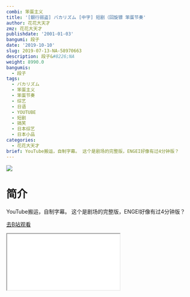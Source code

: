 ```yaml
---
combi: 笨蛋主义
title: '[銀行弱盗] バカリズム [中字] 短剧（回旋镖 笨蛋节奏'
author: 花花大天才
zmz: 花花大天才
publishdate: '2001-01-03'
bangumi: 段子
date: '2019-10-10'
slug: 2019-07-13-NA-58970663
description: 段子&#8226;NA
weight: 8990.0
bangumis:
  - 段子
tags:
  - バカリズム
  - 笨蛋主义
  - 笨蛋节奏
  - 综艺
  - 日语
  - YOUTUBE
  - 短剧
  - 搞笑
  - 日本综艺
  - 日本小品
categories:
  - 花花大天才
brief: YouTube搬运，自制字幕。 这个是剧场的完整版，ENGEI好像有过4分钟版？
---
```

![](https://raw.githubusercontent.com/tcgriffith/owaraisite/master/static/tmpimg/3d5516b50ea9c247f16bf3e6d60041a19cd429d7.jpg.480.jpg)
# 简介  
YouTube搬运，自制字幕。
这个是剧场的完整版，ENGEI好像有过4分钟版？  

[去B站观看](https://www.bilibili.com/video/av58970663/)
<div class ="resp-container"><iframe class="testiframe" src="//player.bilibili.com/player.html?aid=58970663"", scrolling="no", allowfullscreen="true" > </iframe></div> 
